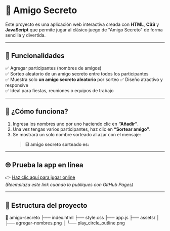 # 🎁 Amigo Secreto

Este proyecto es una aplicación web interactiva creada con **HTML**, **CSS** y **JavaScript** que permite jugar al clásico juego de "Amigo Secreto" de forma sencilla y divertida.

---

## 📌 Funcionalidades

✅ Agregar participantes (nombres de amigos)  
✅ Sorteo aleatorio de un amigo secreto entre todos los participantes  
✅ Muestra solo **un amigo secreto aleatorio** por sorteo 
✅ Diseño atractivo y responsive  
✅ Ideal para fiestas, reuniones o equipos de trabajo

---

## 🚀 ¿Cómo funciona?

1. Ingresa los nombres uno por uno haciendo clic en **“Añadir”**.
2. Una vez tengas varios participantes, haz clic en **“Sortear amigo”**.
3. Se mostrará un solo nombre sorteado al azar con el mensaje:
   > **El amigo secreto sorteado es:**

---

## 🌐 Prueba la app en línea

👉 [Haz clic aquí para jugar online](https://AgenciaMulti.github.io/amigo-secreto/)  
*(Reemplaza este link cuando lo publiques con GitHub Pages)*

---

## 📁 Estructura del proyecto

📂 amigo-secreto
├── index.html
├── style.css
├── app.js
├── assets/
│ ├── agregar-nombres.png
│ └── play_circle_outline.png